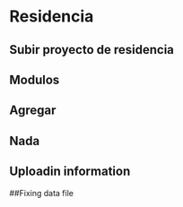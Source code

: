 # Residencia
## Subir proyecto de residencia
## Modulos 
## Agregar
## Nada
## Uploadin information
##Fixing data file